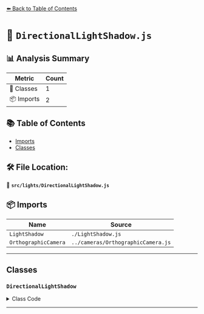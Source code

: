 [⬅️ Back to Table of Contents](../../index.md)

# 📄 `DirectionalLightShadow.js`

## 📊 Analysis Summary

| Metric | Count |
|--------|-------|
| 🧱 Classes | 1 |
| 📦 Imports | 2 |

## 📚 Table of Contents

- [Imports](#imports)
- [Classes](#classes)

## 🛠️ File Location:
📂 **`src/lights/DirectionalLightShadow.js`**

## 📦 Imports

| Name | Source |
|------|--------|
| `LightShadow` | `./LightShadow.js` |
| `OrthographicCamera` | `../cameras/OrthographicCamera.js` |


---

## Classes

### `DirectionalLightShadow`

<details><summary>Class Code</summary>

```ts
class DirectionalLightShadow extends LightShadow {

	/**
	 * Constructs a new directional light shadow.
	 */
	constructor() {

		super( new OrthographicCamera( - 5, 5, 5, - 5, 0.5, 500 ) );

		/**
		 * This flag can be used for type testing.
		 *
		 * @type {boolean}
		 * @readonly
		 * @default true
		 */
		this.isDirectionalLightShadow = true;

	}

}
```
</details>


---